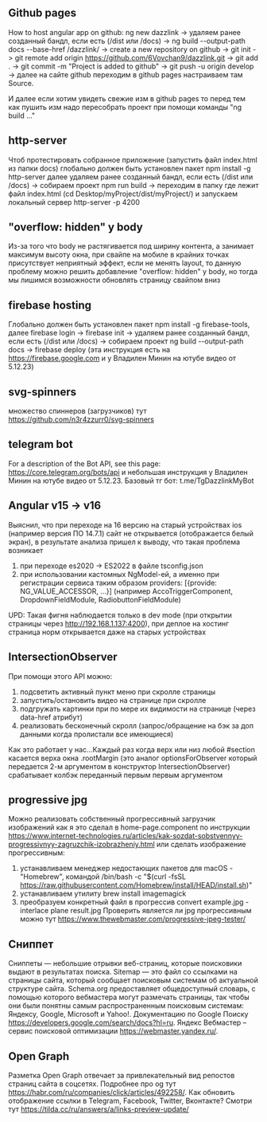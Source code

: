 ## Github pages

How to host angular app on github:
ng new dazzlink -> удаляем ранее созданный бандл, если есть (/dist или /docs) -> ng build --output-path docs --base-href /dazzlink/ -> create a new repository on github -> git init -> git remote add origin https://github.com/6Vovchan9/dazzlink.git -> git add . -> git commit -m "Project is added to github" -> git push -u origin develop -> далее на сайте github переходим в github pages настраиваем там Source.

И далее если хотим увидеть свежие изм в github pages то перед тем как пушить изм надо пересобрать проект при помощи команды "ng build ..."

## http-server

Чтоб протестировать собранное приложение (запустить файл index.html из папки docs) глобально должен быть установлен пакет npm install -g http-server далее удаляем ранее созданный бандл, если есть (/dist или /docs) -> собираем проект npm run build -> переходим в папку где лежит файл index.html (cd Desktop/myProject/dist/myProject/) и запускаем локальный сервер http-server -p 4200

## "overflow: hidden" у body

Из-за того что body не растягивается под ширину контента, а занимает максимум высоту окна, при свайпе на мобиле в крайних точках присутствует неприятный эффект, если не менять layout, то данную проблему можно решить добавление "overflow: hidden" у body, но тогда мы лишимся возможности обновлять страницу свайпом вниз

## firebase hosting

Глобально должен быть установлен пакет npm install -g firebase-tools, далее firebase login -> firebase init -> удаляем ранее созданный бандл, если есть (/dist или /docs) -> собираем проект ng build --output-path docs -> firebase deploy (эта инструкция есть на https://firebase.google.com и у Владилен Минин на ютубе видео от 5.12.23)

## svg-spinners 

множество спиннеров (загрузчиков) тут https://github.com/n3r4zzurr0/svg-spinners

## telegram bot

For a description of the Bot API, see this page: https://core.telegram.org/bots/api и небольшая инструкция у Владилен Минин на ютубе видео от 5.12.23.
Базовый тг бот: t.me/TgDazzlinkMyBot

## Angular v15 -> v16

Выяснил, что при переходе на 16 версию на старый устройствах ios (например версия ПО 14.7.1) сайт не открывается (отображается белый экран), в результате анализа пришел к выводу, что такая проблема возникает
1) при переходе es2020 -> ES2022 в файле tsconfig.json
2) при использовании кастомных NgModel-ей, а именно при регистрации сервиса таким образом providers: [{provide: NG_VALUE_ACCESSOR, ...}] (например AccoTriggerComponent, DropdownFieldModule, RadiobuttonFieldModule)

UPD: Такая фигня наблюдается только в dev mode (при открытии страницы через http://192.168.1.137:4200), при деплое на хостинг страница норм открывается даже на старых устройствах

## IntersectionObserver

При помощи этого API можно:
1) подсветить активный пункт меню при скролле страницы
2) запустить/остановить видео на странице при скролле
3) подгружать картинки при по мере их видимости на странице (через data-href атрибут)
4) реализовать бесконечный скролл (запрос/обращение на бэк за доп данными когда пролистали все имеющиеся)

Как это работает у нас...Каждый раз когда верх или низ любой #section касается верха окна .rootMargin (это аналог optionsForObserver который передается 2-м аргументом в конструктор IntersectionObserver) срабатывает колбэк переданный первым первым аргументом

## progressive jpg

Можно реализовать собственный прогрессивный загрузчик изображений как я это сделал в home-page.component по инструкции https://www.internet-technologies.ru/articles/kak-sozdat-sobstvennyy-progressivnyy-zagruzchik-izobrazheniy.html или сделать изображение прогрессивным:
1) устанавливаем менеджер недостающих пакетов для macOS - "Homebrew", командой /bin/bash -c "$(curl -fsSL https://raw.githubusercontent.com/Homebrew/install/HEAD/install.sh)"
2) устанавливаем утилиту brew install imagemagick
3) преобразуем конкретный файл в прогрессив convert example.jpg -interlace plane result.jpg
Проверить является ли jpg прогрессивным можно тут https://www.thewebmaster.com/progressive-jpeg-tester/

## Сниппет

Сниппеты — небольшие отрывки веб-страниц, которые поисковики выдают в результатах поиска.
Sitemap — это файл со ссылками на страницы сайта, который сообщает поисковым системам об актуальной структуре сайта.
Schema.org предоставляет общедоступный словарь, с помощью которого вебмастера могут размечать страницы, так чтобы они были понятны самым распространенным поисковым системам: Яндексу, Google, Microsoft и Yahoo!.
Документацию по Google Поиску https://developers.google.com/search/docs?hl=ru.
Яндекс Вебмастер – сервис поисковой оптимизации https://webmaster.yandex.ru/.

## Open Graph

Pазметка Open Graph отвечает за привлекательный вид репостов страниц сайта в соцсетях. Подробнее про og тут https://habr.com/ru/companies/click/articles/492258/. Как обновить отображение ссылки в Telegram, Facebook, Twitter, Вконтакте? Смотри тут https://tilda.cc/ru/answers/a/links-preview-update/